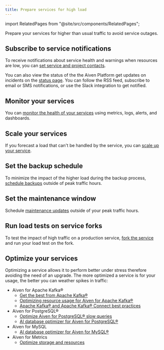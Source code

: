 ```yaml
---
title: Prepare services for high load
---
```


import RelatedPages from "@site/src/components/RelatedPages";

Prepare your services for higher than usual traffic to avoid service outages.

## Subscribe to service notifications

To receive notifications about service health and warnings when resources are low, you can
[set service and project contacts](https://aiven.io/docs/platform/howto/technical-emails).

You can also view the status of the the Aiven Platform get updates
on incidents on the [status page](https://status.aiven.io/).
You can follow the RSS feed, subscribe to email or SMS notifications,
or use the Slack integration to get notified.

## Monitor your services

You can [monitor the health of your services](/docs/platform/howto/list-monitoring)
using metrics, logs, alerts, and dashboards.

## Scale your services

If you forecast a load that can't be handled by the service, you can
[scale up your service](/docs/platform/howto/scale-services).

## Set the backup schedule

To minimize the impact of the higher load during the backup process,
[schedule backups](/docs/platform/concepts/service_backups#backup-frequency-and-retention-per-service)
outside of peak traffic hours.

## Set the maintenance window

Schedule [maintenance updates](/docs/platform/concepts/maintenance-window)
outside of your peak traffic hours.

## Run load tests on service forks

To test the impact of high traffic on a production service,
[fork the service](/docs/platform/concepts/service-forking) and run your load
test on the fork.

## Optimize your services

Optimizing a service allows it to perform better under stress therefore
avoiding the need of an upgrade. The more optimized a service is for
your usage, the better you can weather spikes in traffic:

- Aiven for Apache Kafka®
  - [Get the best from Apache Kafka®](/docs/products/kafka/howto/best-practices)
  - [Optimizing resource usage for Aiven for Apache Kafka®](/docs/products/kafka/howto/optimizing-resource-usage)
  - [Apache Kafka® and Apache Kafka® Connect best practices](/docs/products/kafka/howto/best-practices)
- Aiven for PostgreSQL®
  - [Optimize Aiven for PostgreSQL® slow queries](/docs/products/postgresql/howto/optimize-pg-slow-queries)
  - [AI database optimizer for Aiven for PostgreSQL®](/docs/products/postgresql/howto/ai-insights)
- Aiven for MySQL
  - [AI database optimizer for Aiven for MySQL®](/docs/products/mysql/howto/ai-insights)
- Aiven for Metrics
  - [Optimize storage and resources](/docs/products/metrics/concepts/storage-resource-scaling#resource-management)
